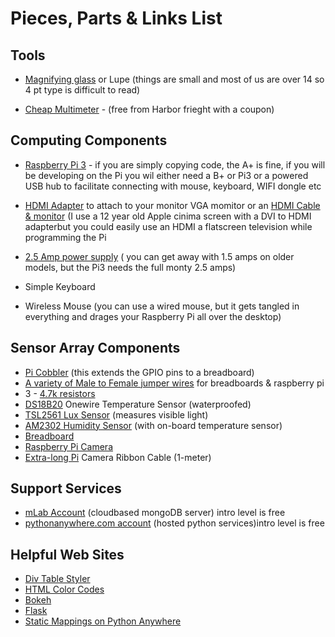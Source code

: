 Pieces, Parts & Links List
================

Tools
-----

-   [Magnifying glass](https://www.amazon.com/Carson-MagniView-Lightweight-Hand-Held-Inspection/dp/B000PCYGXA/ref=sr_1_1?s=sporting-goods&ie=UTF8&qid=1532762091&sr=1-1&keywords=magnifying+glass) or Lupe (things are small and most of us are over 14 so 4 pt type is difficult to read)

-   [Cheap Multimeter](https://www.amazon.com/Innova-3300-Hands-free-Digital-Multimeter/dp/B001O1X65A/ref=sr_1_7?s=sporting-goods&ie=UTF8&qid=1532762025&sr=1-7&keywords=multimeter) - (free from Harbor frieght with a coupon)

Computing Components
--------------------

-   [Raspberry Pi 3](https://www.adafruit.com/product/3055) - if you are simply copying code, the A+ is fine, if you will be developing on the Pi you wil either need a B+ or Pi3 or a powered USB hub to facilitate connecting with mouse, keyboard, WIFI dongle etc

-   [HDMI Adapter](https://www.amazon.com/Female-Converter-Adapter-Projectors-devices/dp/B072SNVKDF/ref=asc_df_B072SNVKDF/?tag=hyprod-20&linkCode=df0&hvadid=241890262974&hvpos=1o1&hvnetw=g&hvrand=10128193851973741936&hvpone=&hvptwo=&hvqmt=&hvdev=c&hvdvcmdl=&hvlocint=&hvlocphy=9014970&hvtargid=pla-445334471462&psc=1) to attach to your monitor VGA momitor or an [HDMI Cable & monitor](https://www.amazon.com/AmazonBasics-High-Speed-HDMI-Cable-1-Pack/dp/B014I8SSD0) (I use a 12 year old Apple cinima screen with a DVI to HDMI adapterbut you could easily use an HDMI a flatscreen television while programming the Pi

-   [2.5 Amp power supply](MFH-D%205V/2.5A%20Power%20Supply%20Micro%20USB%20Charger%20Adapter%20with%20On%20Off%20Switch%20for%20Raspberry%20Pi%203/2%20Model%20B) ( you can get away with 1.5 amps on older models, but the Pi3 needs the full monty 2.5 amps)

-   Simple Keyboard
-   Wireless Mouse (you can use a wired mouse, but it gets tangled in everything and drages your Raspberry Pi all over the desktop)

Sensor Array Components
-----------------------

-   [Pi Cobbler](https://www.adafruit.com/product/914) (this extends the GPIO pins to a breadboard)
-   [A variety of Male to Female jumper wires](https://www.amazon.com/Aketek-Jumper-Wires-Premium-Female/dp/B008MRZSH8) for breadboards & raspberry pi
-   3 - [4.7k resistors](https://www.adafruit.com/product/2783)
-   [DS18B20](https://www.amazon.com/Cylewet-DS18B20-Temperature-Digital-Waterproof/dp/B01N2YO2C3/ref=sr_1_6?s=sporting-goods&ie=UTF8&qid=1532761415&sr=8-6&keywords=DS18B20) Onewire Temperature Sensor (waterproofed)
-   [TSL2561 Lux Sensor](https://www.amazon.com/Arduino-Compatible-Kits-Module-Board/dp/B07FSDJWW7/ref=sr_1_1?s=sporting-goods&ie=UTF8&qid=1532761459&sr=1-1&keywords=tsl2561) (measures visible light)
-   [AM2302 Humidity Sensor](https://www.amazon.com/HiLetgo-Digital-Temperature-Humidity-Replace/dp/B01DA3C452/ref=sr_1_cc_6?s=aps&ie=UTF8&qid=1532761506&sr=1-6-catcorr&keywords=AM2302) (with on-board temperature sensor)
-   [Breadboard](https://www.amazon.com/Qunqi-point-Experiment-Breadboard-5-5%C3%978-2%C3%970-85cm/dp/B0135IQ0ZC/ref=pd_lpo_vtph_21_lp_tr_img_2?_encoding=UTF8&psc=1&refRID=6WPE4EBSA6ERHGW9EWHC)
-   [Raspberry Pi Camera](https://www.adafruit.com/product/1367)
-   [Extra-long Pi](https://www.adafruit.com/product/2143) Camera Ribbon Cable (1-meter)

Support Services
----------------

-   [mLab Account](https://mlab.com/) (cloudbased mongoDB server) intro level is free
-   [pythonanywhere.com account](https://www.pythonanywhere.com/) (hosted python services)intro level is free

Helpful Web Sites
-----------------

-   [Div Table Styler](https://divtable.com/table-styler/)
-   [HTML Color Codes](https://htmlcolorcodes.com/)
-   [Bokeh](https://bokeh.pydata.org/en/latest/index.html)
-   [Flask](http://flask.pocoo.org/)
-   [Static Mappings on Python Anywhere](https://help.pythonanywhere.com/pages/StaticFiles)
